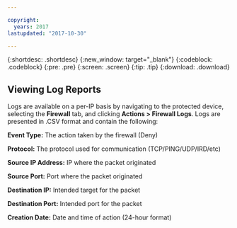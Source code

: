 ```yaml
---

copyright:
  years: 2017
lastupdated: "2017-10-30"

---
```


{:shortdesc: .shortdesc}
{:new_window: target="_blank"}
{:codeblock: .codeblock}
{:pre: .pre}
{:screen: .screen}
{:tip: .tip}
{:download: .download}

## Viewing Log Reports

Logs are available on a per-IP basis by navigating to the protected device, selecting the **Firewall** tab, and clicking **Actions > Firewall Logs**. Logs are presented in .CSV format and contain the following:

**Event Type:** The action taken by the firewall (Deny)

**Protocol:** The protocol used for communication (TCP/PING/UDP/IRD/etc)

**Source IP Address:** IP where the packet originated

**Source Port:** Port where the packet originated

**Destination IP:** Intended target for the packet

**Destination Port:** Intended port for the packet

**Creation Date:** Date and time of action (24-hour format)